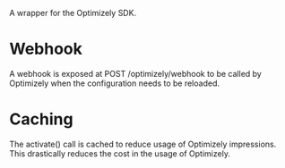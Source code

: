 A wrapper for the Optimizely SDK.

# Webhook
A webhook is exposed at POST /optimizely/webhook to be called by Optimizely when the configuration needs to be reloaded.

# Caching
The activate() call is cached to reduce usage of Optimizely impressions. This drastically reduces the cost in the usage of Optimizely.
